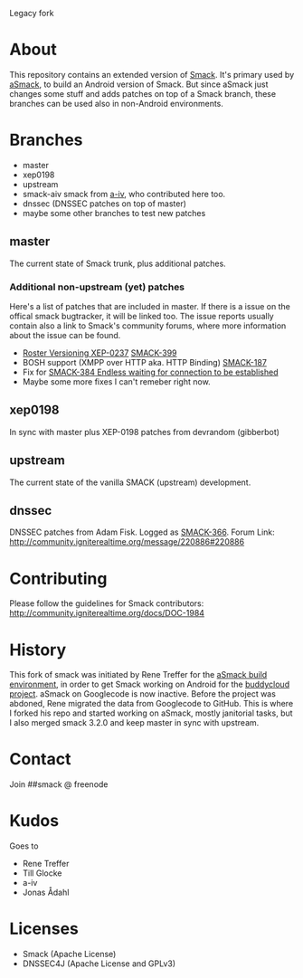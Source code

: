 Legacy fork

About
=====
This repository contains an extended version of [Smack](http://www.igniterealtime.org/projects/smack/). It's primary used by [aSmack](https://github.com/Flowdalic/asmack), to build an Android version of Smack. But since aSmack just changes some stuff and adds patches on top of a Smack branch, these branches can be used also in non-Android environments.

Branches
========

- master
- xep0198
- upstream
- smack-aiv smack from [a-iv](https://github.com/a-iv), who contributed here too.
- dnssec (DNSSEC patches on top of master)
- maybe some other branches to test new patches

master
--------------
The current state of Smack trunk, plus additional patches.

### Additional non-upstream (yet) patches
Here's a list of patches that are included in master. If there is a issue on the offical smack bugtracker, it will be linked too. The issue reports usually contain also a link to Smack's community forums, where more information about the issue can be found.

- [Roster Versioning XEP-0237](http://xmpp.org/extensions/xep-0237.html) [SMACK-399](http://issues.igniterealtime.org/browse/SMACK-399)
- BOSH support (XMPP over HTTP aka. HTTP Binding) [SMACK-187](http://issues.igniterealtime.org/browse/SMACK-187)
- Fix for [SMACK-384 Endless waiting for connection to be established](http://issues.igniterealtime.org/browse/SMACK-384)
- Maybe some more fixes I can't remeber right now.

xep0198
----------------------
In sync with master plus XEP-0198 patches from devrandom (gibberbot)

upstream
--------
The current state of the vanilla SMACK (upstream) development.

dnssec
------
DNSSEC patches from Adam Fisk. Logged as [SMACK-366](http://issues.igniterealtime.org/browse/SMACK-366). Forum Link: http://community.igniterealtime.org/message/220886#220886

Contributing
============
Please follow the guidelines for Smack contributors: http://community.igniterealtime.org/docs/DOC-1984

History
=======
This fork of smack was initiated by Rene Treffer for the [aSmack build environment](http://code.google.com/p/asmack/), in order to get Smack working on Android for the [buddycloud project](https://buddycloud.org/). aSmack on Googlecode is now inactive. Before the project was abdoned, Rene migrated the data from Googlecode to GitHub. This is where I forked his repo and started working on aSmack, mostly janitorial tasks, but I also merged smack 3.2.0 and keep master in sync with upstream.

Contact
=======
Join ##smack @ freenode

Kudos
=====

Goes to

- Rene Treffer
- Till Glocke
- a-iv
- Jonas Ådahl

Licenses
=======

- Smack (Apache License)
- DNSSEC4J (Apache License and GPLv3)
